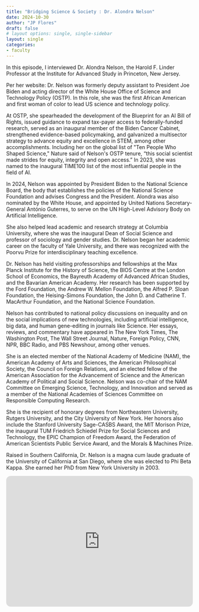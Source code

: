 ```yaml
---
title: "Bridging Science & Society : Dr. Alondra Nelson"
date: 2024-10-30
author: "JP Flores"
draft: false
# layout options: single, single-sidebar
layout: single
categories:
- faculty
---
```


In this episode, I interviewed Dr. Alondra Nelson, the ⁠Harold F. Linder Professor⁠ at the ⁠Institute for Advanced Study⁠ in Princeton, New Jersey.

Per her website:
Dr. Nelson was formerly deputy assistant to President Joe Biden and acting director of ⁠the White House Office of Science and Technology Policy⁠ (OSTP). In this role, she was the first African American and first woman of color to lead US science and technology policy. 

At OSTP, she spearheaded ⁠the development of the Blueprint for an AI Bill of Rights⁠, issued guidance to ⁠expand tax-payer access to federally-funded research⁠, served as an inaugural member of the Biden ⁠Cancer Cabinet⁠, strengthened ⁠evidence-based policymaking⁠, and galvanized a ⁠multisector strategy to advance equity and excellence in STEM⁠, among other accomplishments. Including her on the global list of "Ten People Who Shaped Science," ⁠Nature⁠ said of Nelson's OSTP tenure, “this social scientist made strides for equity, integrity and open access.” In 2023, she was named to the inaugural TIME100 list of the most influential people in the field of AI.

In 2024, Nelson was appointed by President Biden to the National Science Board, the body that establishes the policies of the National Science Foundation and advises Congress and the President. Alondra was also nominated by the White House, and appointed by United Nations Secretary-General António Guterres, to serve on the UN High-Level Advisory Body on Artificial Intelligence.

She also helped lead academic and research strategy at Columbia University, where she was the inaugural Dean of Social Science and professor of sociology and gender studies. Dr. Nelson began her academic career on the faculty of Yale University, and there was recognized with the Poorvu Prize for interdisciplinary teaching excellence.

Dr. Nelson has held visiting professorships and fellowships at the Max Planck Institute for the History of Science, the BIOS Centre at the London School of Economics, the Bayreuth Academy of Advanced African Studies, and the Bavarian American Academy. Her research has been supported by the Ford Foundation, the Andrew W. Mellon Foundation, the Alfred P. Sloan Foundation, the Heising-Simons Foundation, the John D. and Catherine T. MacArthur Foundation, and the National Science Foundation.

Nelson has contributed to ⁠national policy discussions⁠ on ⁠inequality⁠ and on the social implications of new technologies, including ⁠artificial intelligence⁠, ⁠big data⁠, and ⁠human gene-editing⁠ in journals like Science. Her essays, reviews, and commentary have appeared in The New York Times, The Washington Post, The Wall Street Journal, Nature, Foreign Policy, CNN, NPR, BBC Radio, and PBS Newshour, among other venues.

She is an elected member of the ⁠National Academy of Medicine⁠ (NAM), the ⁠American Academy of Arts and Sciences⁠, the ⁠American Philosophical Society⁠, the Council on Foreign Relations, and an elected fellow of the ⁠American Association for the Advancement of Science⁠ and the ⁠American Academy of Political and Social Science⁠. Nelson was co-chair of the NAM ⁠Committee on Emerging Science, Technology, and Innovation⁠ and served as a member of the National Academies of Sciences ⁠Committee on Responsible Computing Research⁠.

She is the recipient of honorary degrees from Northeastern University, Rutgers University, and the City University of New York. Her honors also include the Stanford University Sage-CASBS Award, the MIT Morison Prize, the inaugural TUM Friedrich Schiedel Prize for Social Sciences and Technology, the EPIC Champion of Freedom Award, the Federation of American Scientists Public Service Award, and the Morals & Machines Prize.

Raised in Southern California, Dr. Nelson is a magna cum laude graduate of the University of California at San Diego, where she was elected to Phi Beta Kappa. She earned her PhD from New York University in 2003.

<iframe style="border-radius:12px" src="https://open.spotify.com/embed/episode/3mB8uaycOE4SpgrqDNvQkN?utm_source=generator&theme=0" width="100%" height="352" frameBorder="0" allowfullscreen="" allow="autoplay; clipboard-write; encrypted-media; fullscreen; picture-in-picture" loading="lazy"></iframe>
